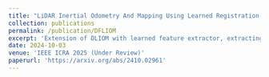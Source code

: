 ```yaml
---
title: "LiDAR Inertial Odometry And Mapping Using Learned Registration-Relevant Features"
collection: publications
permalink: /publication/DFLIOM
excerpt: 'Extension of DLIOM with learned feature extractor, extracting points relevant to SLAM registration objectives, for robust LIOM with significantly reduced memory usage.'
date: 2024-10-03
venue: 'IEEE ICRA 2025 (Under Review)'
paperurl: 'https://arxiv.org/abs/2410.02961'
---
```

